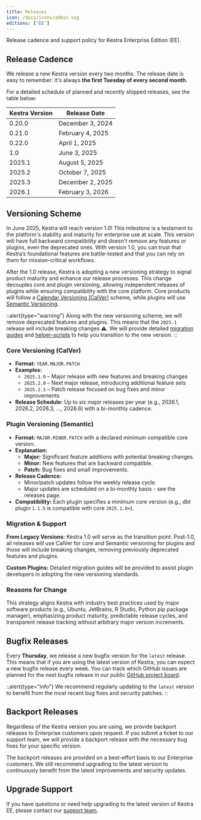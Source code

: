 ```yaml
---
title: Releases
icon: /docs/icons/admin.svg
editions: ["EE"]
---
```


Release cadence and support policy for Kestra Enterprise Edition (EE).

## Release Cadence

We release a new Kestra version every two months. The release date is easy to remember: it's always **the first Tuesday of every second month**.

For a detailed schedule of planned and recently shipped releases, see the table below:

| Kestra Version | Release Date   |
|---------------|----------------|
| 0.20.0        | December 3, 2024|
| 0.21.0        | February 4, 2025|
| 0.22.0        | April 1, 2025  |
| 1.0           | June 3, 2025   |
| 2025.1        | August 5, 2025 |
| 2025.2        | October 7, 2025|
| 2025.3        | December 2, 2025|
| 2026.1        | February 3, 2026|


## Versioning Scheme

In June 2025, Kestra will reach version 1.0! This milestone is a testament to the platform's stability and maturity for enterprise use at scale. This version will have full backward compatibility and doesn't remove any features or plugins, even the deprecated ones. With version 1.0, you can trust that Kestra’s foundational features are battle-tested and that you can rely on them for mission-critical workflows.

After the 1.0 release, Kestra is adopting a new versioning strategy to signal product maturity and enhance our release processes. This change decouples core and plugin versioning, allowing independent releases of plugins while ensuring compatibility with the core platform. Core products will follow a [Calendar Versioning (CalVer)](https://calver.org/) scheme, while plugins will use [Semantic Versioning](https://semver.org/).

::alert{type="warning"}
Along with the new versioning scheme, we will remove deprecated features and plugins. This means that the `2025.1` release will include breaking changes ⚠️. We will provide detailed [migration guides](../../11.migration-guide/index.md) and [helper-scripts](https://github.com/kestra-io/helper-scripts) to help you transition to the new version.
::

### Core Versioning (CalVer)

- **Format:** `YEAR.MAJOR.PATCH`
- **Examples:**
    - `2025.1.0` – Major release with new features and breaking changes
    - `2025.2.0` – Next major release, introducing additional feature sets
    - `2025.2.1` – Patch release focused on bug fixes and minor improvements
- **Release Schedule:** Up to six major releases per year (e.g., 2026.1, 2026.2, 2026.3, …, 2026.6) with a bi-monthly cadence.

### Plugin Versioning (Semantic)

- **Format:** `MAJOR.MINOR.PATCH` with a declared minimum compatible core version.
- **Explanation:**
    - **Major:** Significant feature additions with potential breaking changes.
    - **Minor:** New features that are backward compatible.
    - **Patch:** Bug fixes and small improvements.
- **Release Cadence:**
    - Minor/patch updates follow the weekly release cycle.
    - Major updates are scheduled on a bi-monthly basis - see the releases page.
- **Compatibility:** Each plugin specifies a minimum core version (e.g., dbt plugin `1.1.5` is compatible with core `2025.1.0+`).

### Migration & Support

**From Legacy Versions:** Kestra 1.0 will serve as the transition point. Post-1.0, all releases will use CalVer for core and Semantic versioning for plugins and those will include breaking changes, removing previously deprecated features and plugins.

**Custom Plugins:** Detailed migration guides will be provided to assist plugin developers in adopting the new versioning standards.

### Reasons for Change

This strategy aligns Kestra with industry best practices used by major software products (e.g., Ubuntu, JetBrains, R Studio, Python pip package manager), emphasizing product maturity, predictable release cycles, and transparent release tracking without arbitrary major version increments.

## Bugfix Releases

Every **Thursday**, we release a new bugfix version for the `latest` release. This means that if you are using the latest version of Kestra, you can expect a new bugfix release every week. You can track which GitHub issues are planned for the next bugfix release in our public [GitHub project board](https://github.com/orgs/kestra-io/projects/15/views/1).

::alert{type="info"}
We recommend regularly updating to the `latest` version to benefit from the most recent bug fixes and security patches.
::

## Backport Releases

Regardless of the Kestra version you are using, we provide backport releases to Enterprise customers upon request. If you submit a ticket to our support team, we will provide a backport release with the necessary bug fixes for your specific version.

The backport releases are provided on a best-effort basis to our Enterprise customers. We still recommend upgrading to the latest version to continuously benefit from the latest improvements and security updates.

## Upgrade Support

If you have questions or need help upgrading to the latest version of Kestra EE, please contact our [support team](/demo/).
